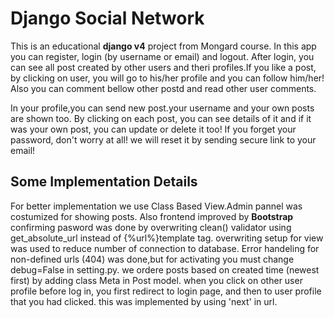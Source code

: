 # Django Social Network

This is an educational **django v4**  project from Mongard course.
In this app you can register, login (by username or email) and logout.
After login, you can see all post created by other users and theri profiles.If you like a post, by clicking on user, you will go to his/her profile and you can follow him/her!
Also you can comment bellow other postd and read other user comments.

In your profile,you can send new post.your username and your own posts are shown too.
By clicking on each post, you can see details of it and if it was your own post, you can update or delete it too!
If you forget your password, don't worry at all! we will reset it by sending secure link to your email!


## Some Implementation Details

For better implementation we use Class Based View.Admin pannel was costumized for showing posts.
Also frontend improved by **Bootstrap**
confirming pasword was done by overwriting clean() validator
using get_absolute_url instead of {%url%}template tag.
overwriting setup for view was used to reduce number of connection to database.
Error handeling for non-defined urls (404) was done,but for activating you must change debug=False in setting.py.
we ordere posts based on created time (newest first) by adding class Meta in Post model.
when you click on other user profile before log in, you first redirect to login page, and then to user profile that you had clicked. this was implemented by using 'next' in url.

